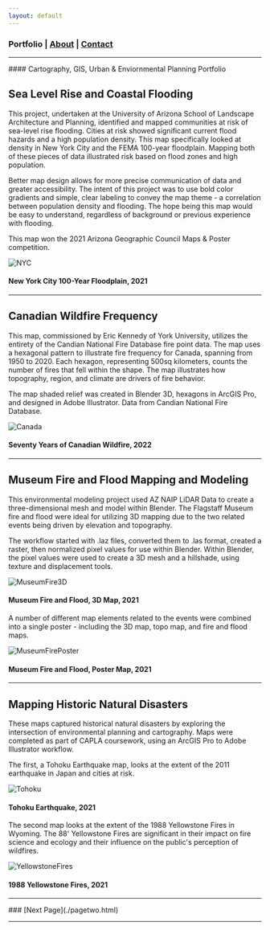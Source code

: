 ```yaml
---
layout: default
---
```

<title>Glenn Ingram Cartography</title>

### Portfolio | [About](./about.md) | [Contact](./contact.md)

<hr> 
#### Cartography, GIS, Urban & Enviornmental Planning Portfolio

## Sea Level Rise and Coastal Flooding

This project, undertaken at the University of Arizona School of Landscape Architecture and Planning, identified and mapped communities at risk of sea-level rise flooding. Cities at risk showed significant current flood hazards and a high population density. This map specifically looked at density in New York City and the FEMA 100-year floodplain. Mapping both of these pieces of data illustrated risk based on flood zones and high population. 

Better map design allows for more precise communication of data and greater accessibility. The intent of this project was to use bold color gradients and simple, clear labeling to convey the map theme - a correlation between population density and flooding. The hope being this map would be easy to understand, regardless of background or previous experience with flooding.

This map won the 2021 Arizona Geographic Council Maps & Poster competition.


![NYC](https://glenningram.github.io/assets/img/Ingram_NYCFloodMap.jpg)
#### New York City 100-Year Floodplain, 2021

 <hr> 


## Canadian Wildfire Frequency

This map, commissioned by Eric Kennedy of York University, utilizes the entirety of the Candian National Fire Database fire point data. The map uses a hexagonal pattern to illustrate fire frequency for Canada, spanning from 1950 to 2020. Each hexagon, representing 500sq kilometers, counts the number of fires that fell within the shape. The map illustrates how topography, region, and climate are drivers of fire behavior.

The map shaded relief was created in Blender 3D, hexagons in ArcGIS Pro, and designed in Adobe Illustrator. Data from Candian National Fire Database.

![Canada](https://glenningram.github.io/assets/img/Ingram_CanadaWildfire.jpg)
#### Seventy Years of Canadian Wildfire, 2022

 <hr> 
 
 
## Museum Fire and Flood Mapping and Modeling

This environmental modeling project used AZ NAIP LiDAR Data to create a three-dimensional mesh and model within Blender. The Flagstaff Museum fire and flood were ideal for utilizing 3D mapping due to the two related events being driven by elevation and topography. 

The workflow started with .laz files,  converted them to .las format, created a raster, then normalized pixel values for use within Blender. Within Blender, the pixel values were used to create a 3D mesh and a hillshade, using texture and displacement tools. 

![MuseumFire3D](https://glenningram.github.io/assets/img/3DFlagstaffMap.jpg)
#### Museum Fire and Flood, 3D Map, 2021

A number of different map elements related to the events were combined into a single poster - including the 3D map, topo map, and fire and flood maps.

![MuseumFirePoster](https://glenningram.github.io/assets/img/MuseumFloodAndFire.jpg)
#### Museum Fire and Flood, Poster Map, 2021
 <hr> 

## Mapping Historic Natural Disasters

These maps captured historical natural disasters by exploring the intersection of environmental planning and cartography. Maps were completed as part of CAPLA coursework, using an ArcGIS Pro to Adobe Illustrator workflow.

The first, a Tohoku Earthquake map, looks at the extent of the 2011 earthquake in Japan and cities at risk.

![Tohoku](https://glenningram.github.io/assets/img/TohokuEarthquake.jpg)
#### Tohoku Earthquake, 2021

The second map looks at the extent of the 1988 Yellowstone Fires in Wyoming. The 88' Yellowstone Fires are significant in their impact on fire science and ecology and their influence on the public's perception of wildfires.

![YellowstoneFires](https://glenningram.github.io/assets/img/1988YellowstoneFires.jpg)
#### 1988 Yellowstone Fires, 2021

<hr> 
### [Next Page](./pagetwo.html)
<hr> 
